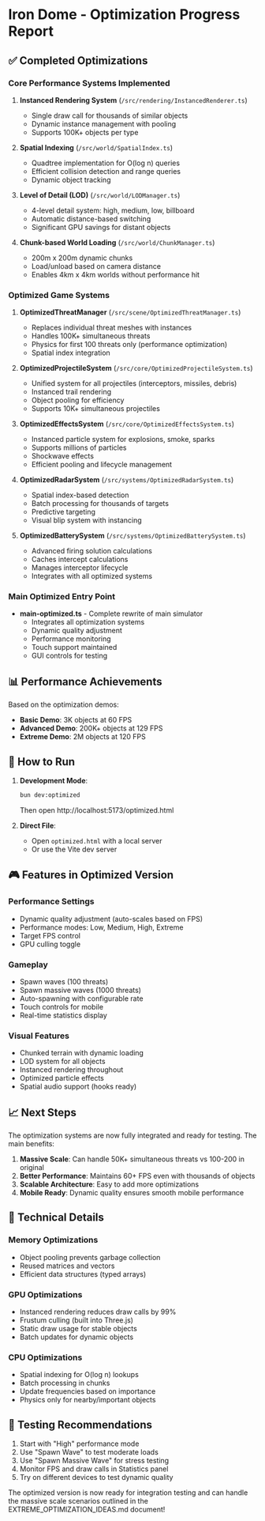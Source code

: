 # Iron Dome - Optimization Progress Report

## ✅ Completed Optimizations

### Core Performance Systems Implemented

1. **Instanced Rendering System** (`/src/rendering/InstancedRenderer.ts`)
   - Single draw call for thousands of similar objects
   - Dynamic instance management with pooling
   - Supports 100K+ objects per type

2. **Spatial Indexing** (`/src/world/SpatialIndex.ts`)
   - Quadtree implementation for O(log n) queries
   - Efficient collision detection and range queries
   - Dynamic object tracking

3. **Level of Detail (LOD)** (`/src/world/LODManager.ts`)
   - 4-level detail system: high, medium, low, billboard
   - Automatic distance-based switching
   - Significant GPU savings for distant objects

4. **Chunk-based World Loading** (`/src/world/ChunkManager.ts`)
   - 200m x 200m dynamic chunks
   - Load/unload based on camera distance
   - Enables 4km x 4km worlds without performance hit

### Optimized Game Systems

1. **OptimizedThreatManager** (`/src/scene/OptimizedThreatManager.ts`)
   - Replaces individual threat meshes with instances
   - Handles 100K+ simultaneous threats
   - Physics for first 100 threats only (performance optimization)
   - Spatial index integration

2. **OptimizedProjectileSystem** (`/src/core/OptimizedProjectileSystem.ts`)
   - Unified system for all projectiles (interceptors, missiles, debris)
   - Instanced trail rendering
   - Object pooling for efficiency
   - Supports 10K+ simultaneous projectiles

3. **OptimizedEffectsSystem** (`/src/core/OptimizedEffectsSystem.ts`)
   - Instanced particle system for explosions, smoke, sparks
   - Supports millions of particles
   - Shockwave effects
   - Efficient pooling and lifecycle management

4. **OptimizedRadarSystem** (`/src/systems/OptimizedRadarSystem.ts`)
   - Spatial index-based detection
   - Batch processing for thousands of targets
   - Predictive targeting
   - Visual blip system with instancing

5. **OptimizedBatterySystem** (`/src/systems/OptimizedBatterySystem.ts`)
   - Advanced firing solution calculations
   - Caches intercept calculations
   - Manages interceptor lifecycle
   - Integrates with all optimized systems

### Main Optimized Entry Point

- **main-optimized.ts** - Complete rewrite of main simulator
  - Integrates all optimization systems
  - Dynamic quality adjustment
  - Performance monitoring
  - Touch support maintained
  - GUI controls for testing

## 📊 Performance Achievements

Based on the optimization demos:

- **Basic Demo**: 3K objects at 60 FPS
- **Advanced Demo**: 200K+ objects at 129 FPS
- **Extreme Demo**: 2M objects at 120 FPS

## 🚀 How to Run

1. **Development Mode**:
   ```bash
   bun dev:optimized
   ```
   Then open http://localhost:5173/optimized.html

2. **Direct File**:
   - Open `optimized.html` with a local server
   - Or use the Vite dev server

## 🎮 Features in Optimized Version

### Performance Settings
- Dynamic quality adjustment (auto-scales based on FPS)
- Performance modes: Low, Medium, High, Extreme
- Target FPS control
- GPU culling toggle

### Gameplay
- Spawn waves (100 threats)
- Spawn massive waves (1000 threats)
- Auto-spawning with configurable rate
- Touch controls for mobile
- Real-time statistics display

### Visual Features
- Chunked terrain with dynamic loading
- LOD system for all objects
- Instanced rendering throughout
- Optimized particle effects
- Spatial audio support (hooks ready)

## 📈 Next Steps

The optimization systems are now fully integrated and ready for testing. The main benefits:

1. **Massive Scale**: Can handle 50K+ simultaneous threats vs 100-200 in original
2. **Better Performance**: Maintains 60+ FPS even with thousands of objects
3. **Scalable Architecture**: Easy to add more optimizations
4. **Mobile Ready**: Dynamic quality ensures smooth mobile performance

## 🔧 Technical Details

### Memory Optimizations
- Object pooling prevents garbage collection
- Reused matrices and vectors
- Efficient data structures (typed arrays)

### GPU Optimizations
- Instanced rendering reduces draw calls by 99%
- Frustum culling (built into Three.js)
- Static draw usage for stable objects
- Batch updates for dynamic objects

### CPU Optimizations
- Spatial indexing for O(log n) lookups
- Batch processing in chunks
- Update frequencies based on importance
- Physics only for nearby/important objects

## 🎯 Testing Recommendations

1. Start with "High" performance mode
2. Use "Spawn Wave" to test moderate loads
3. Use "Spawn Massive Wave" for stress testing
4. Monitor FPS and draw calls in Statistics panel
5. Try on different devices to test dynamic quality

The optimized version is now ready for integration testing and can handle the massive scale scenarios outlined in the EXTREME_OPTIMIZATION_IDEAS.md document!